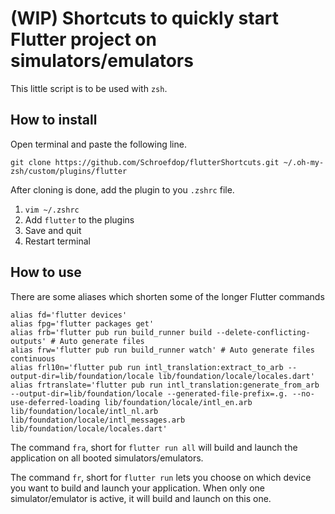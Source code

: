 # (WIP) Shortcuts to quickly start Flutter project on simulators/emulators

This little script is to be used with `zsh`.

## How to install
Open terminal and paste the following line.

`git clone https://github.com/Schroefdop/flutterShortcuts.git ~/.oh-my-zsh/custom/plugins/flutter`

After cloning is done, add the plugin to you `.zshrc` file.
1. `vim ~/.zshrc`
2. Add `flutter` to the plugins
3. Save and quit
4. Restart terminal

## How to use
There are some aliases which shorten some of the longer Flutter commands
```
alias fd='flutter devices'
alias fpg='flutter packages get'
alias frb='flutter pub run build_runner build --delete-conflicting-outputs' # Auto generate files
alias frw='flutter pub run build_runner watch' # Auto generate files continuous
alias frl10n='flutter pub run intl_translation:extract_to_arb --output-dir=lib/foundation/locale lib/foundation/locale/locales.dart'
alias frtranslate='flutter pub run intl_translation:generate_from_arb --output-dir=lib/foundation/locale --generated-file-prefix=.g. --no-use-deferred-loading lib/foundation/locale/intl_en.arb lib/foundation/locale/intl_nl.arb lib/foundation/locale/intl_messages.arb lib/foundation/locale/locales.dart'
```

The command `fra`, short for `flutter run all` will build and launch the application on all booted simulators/emulators.

The command `fr`, short for `flutter run` lets you choose on which device you want to build and launch your application. When only one simulator/emulator is active, it will build and launch on this one.
